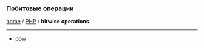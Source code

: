 ### Побитовые операции
[home][go-home] / [PHP][go-php] / **bitwise operations**

---

- [pow](./pow.md)


[go-home]: ../../index.md
[go-php]: ../index.md
